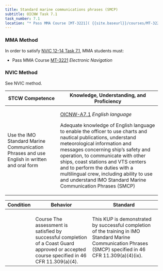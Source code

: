 ```yaml
---
title: Standard marine communications phrases (SMCP)
subtitle: OICNW Task 7.1 
task_number: 7.1
location: "* Pass MMA Course [MT-3221]( {{site.baseurl}}/courses/MT-3221) *Electronic Navigation*" 
---
```



### MMA Method

In order to satisfy  [NVIC 12-14  Task  7.1]({{site.baseurl}}/assets/images/nvic-12-14.pdf), MMA students must:

* Pass MMA Course [MT-3221]( {{site.baseurl}}/courses/MT-3221) *Electronic Navigation*


### NVIC Method

<a onclick="togglevisibility('nvic_methods')" >See NVIC method.</a>

<div id='nvic_methods' class='hide'>

<table>
<thead>
<tr>
<th class='forty'> STCW Competence </th>
<th class='sixty'> Knowledge, Understanding, and Proficiency </th>
</tr>
</thead>




<tbody>
<tr><td markdown='1'>

Use the IMO Standard Marine Communication Phrases and use English in written and oral form

</td><td markdown='1'>

[OICNW-A7.1](../../tables/21.html#OICNW-A7.1) *English language*

Adequate knowledge of English language to enable the officer to use charts and nautical publications, understand meteorological information and messages concerning ship’s safety and operation, to communicate with other ships, coast stations and VTS centers and to perform the duties with a multilingual crew, including ability to use and understand IMO Standard Marine Communication Phrases (SMCP)

</td></tr>


</tbody>
</table>


<table>
<thead>
<tr><th class='twenty'>  Condition </th><th class='twenty'> Behavior </th><th  class='sixty'>Standard </th></tr>
</thead>
<tbody >



<tr><td markdown='1'>


</td><td markdown='1'>


<br>

<div class="tooltip">Course
<span class="tooltiptext">
The assessment is satisfied by successful completion of a Coast Guard approved or accepted course specified in 46 CFR 11.309(a)(4).
</span>
</div>


</td><td markdown='1'>

This KUP is demonstrated by successful completion of the training in IMO Standard Marine Communication Phrases (SMCP) specified in 46 CFR 11.309(a)(4)(ix).

</td></tr>
</tbody>
</table>
</div>
